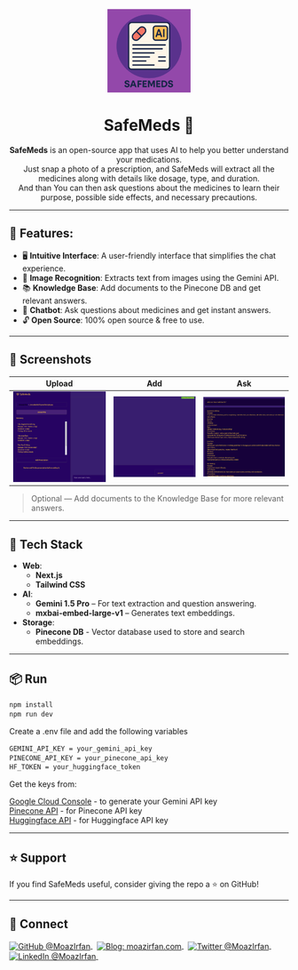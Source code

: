 <div align="center">

<img src="public/SafeMeds.png" alt="SafeMeds Logo" width="150"/>

<h1>SafeMeds 💊</h1>

<p><strong>SafeMeds</strong> is an open-source app that uses AI to help you better understand your medications.<br>
Just snap a photo of a prescription, and SafeMeds will extract all the medicines along with details like dosage, type, and duration.<br>
And than You can then ask questions about the medicines to learn their purpose, possible side effects, and necessary precautions.</p>
</div>

---

## 🌟 Features:
- 🖥️ **Intuitive Interface**: 
A user-friendly interface that simplifies the chat experience.
- 📸 **Image Recognition**:
Extracts text from images using the Gemini API.
- 📚 **Knowledge Base**:
Add documents to the Pinecone DB and get relevant answers.
- 💬 **Chatbot**:
Ask questions about medicines and get instant answers.
- 🔓 **Open Source**:
100% open source & free to use.

---

## 📱 Screenshots

| Upload | Add | Ask |
|--------|--------|--------|
| ![Upload](/public/Upload.png) | ![Add](/public/Add.png) | ![Ask](/public/Ask.png) |

> Optional — Add documents to the Knowledge Base for more relevant answers.

---

## 🧩 Tech Stack
- **Web**: 
  - **Next.js**
  - **Tailwind CSS**
- **AI**:
  - **Gemini 1.5 Pro** – For text extraction and question answering.  
  - **mxbai-embed-large-v1** – Generates text embeddings.
- **Storage**: 
  - **Pinecone DB** - Vector database used to store and search embeddings.

---

## 📦 Run

```sh
npm install
npm run dev
```

Create a .env file and add the following variables

```sh
GEMINI_API_KEY = your_gemini_api_key
PINECONE_API_KEY = your_pinecone_api_key
HF_TOKEN = your_huggingface_token
```
Get the keys from:

[Google Cloud Console](https://aistudio.google.com/apikey/) - to generate your Gemini API key <br>
[Pinecone API](https://www.pinecone.io/) - for Pinecone API key <br>
[Huggingface API](https://huggingface.co/) - for Huggingface API key

---

## ⭐️ Support
If you find SafeMeds useful, consider giving the repo a ⭐️ on GitHub!

---

## 👋 Connect

<div align="left">
    <p>
    <a href="https://github.com/MoazIrfan">
        <img alt="GitHub @MoazIrfan" align="center" src="https://img.shields.io/badge/GITHUB-gray.svg?colorB=6cc644&style=flat" />
    </a>&nbsp;
    <a href="https://moazirfan.com/">
        <img alt="Blog: moazirfan.com" align="center" src="https://img.shields.io/badge/WEBSITE-gray.svg?colorB=4D2AFF&style=flat" />
    </a>&nbsp;
     <a href="https://twitter.com/MoazIrfan/">
        <img alt="Twitter @MoazIrfan" align="center" src="https://img.shields.io/badge/TWITTER-gray.svg?colorB=1da1f2&style=flat" />
    </a>&nbsp;
    <a href="https://www.linkedin.com/in/moazirfan/">
        <img alt="LinkedIn @MoazIrfan" align="center" src="https://img.shields.io/badge/LINKEDIN-gray.svg?colorB=0077b5&style=flat" />
    </a>&nbsp;
</p>
</div>
